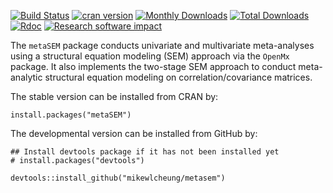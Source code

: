 [![Build Status](https://travis-ci.org/mikewlcheung/metasem.svg?branch=master)](https://travis-ci.org/mikewlcheung/metasem)
[![cran version](http://www.r-pkg.org/badges/version/metaSEM)](https://cran.r-project.org/package=metaSEM)
[![Monthly Downloads](http://cranlogs.r-pkg.org/badges/metaSEM)](http://cranlogs.r-pkg.org/badges/metaSEM)
[![Total Downloads](http://cranlogs.r-pkg.org/badges/grand-total/metaSEM)](http://cranlogs.r-pkg.org/badges/grand-total/metaSEM)
[![Rdoc](http://www.rdocumentation.org/badges/version/metaSEM)](http://www.rdocumentation.org/packages/metaSEM)
[![Research software impact](http://depsy.org/api/package/cran/metaSEM/badge.svg)](http://depsy.org/package/r/metaSEM)

The `metaSEM` package conducts univariate and multivariate meta-analyses using a structural equation modeling (SEM) approach via the `OpenMx` package. It also implements the two-stage SEM approach to conduct meta-analytic structural equation modeling on correlation/covariance matrices.

The stable version can be installed from CRAN by:
```
install.packages("metaSEM")
```

The developmental version can be installed from GitHub by:
```
## Install devtools package if it has not been installed yet
# install.packages("devtools")

devtools::install_github("mikewlcheung/metasem")
```
